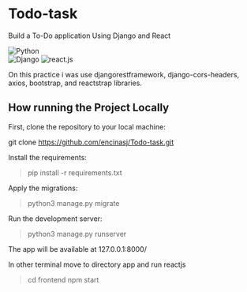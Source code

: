 # Todo-task
Build a To-Do application Using Django and React


![Python](http://www.spsstools.net/static/img/python-icon1.png "Python")  
![Django](https://cdn.iconscout.com/icon/free/png-128/django-13-1175187.png "Django") 
![react.js](https://icon-library.com/images/react-icon/react-icon-29.jpg "react.js")


On this practice i was use djangorestframework, django-cors-headers, axios, bootstrap, and reactstrap libraries.

## How  running the Project Locally

First, clone the repository to your local machine:

git clone https://github.com/encinasj/Todo-task.git

Install the requirements:

> pip install -r requirements.txt

Apply the migrations:

> python3 manage.py migrate

Run the development server:

> python3 manage.py runserver

The app will be available at 127.0.0.1:8000/

In other terminal move to directory app and run reactjs
>cd frontend
>npm start
